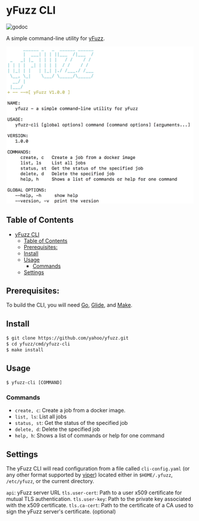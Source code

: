 # yFuzz CLI

![godoc](https://godoc.org/github.com/yahoo/yfuzz/cmd/yfuzz-cli?status.svg)

A simple command-line utility for [yFuzz](https://github.com/yahoo/yfuzz).

![Diagram](./yfuzz.png)

## Table of Contents
- [yFuzz CLI](#yfuzz-cli)
  - [Table of Contents](#table-of-contents)
  - [Prerequisites:](#prerequisites)
  - [Install](#install)
  - [Usage](#usage)
    - [Commands](#commands)
  - [Settings](#settings)

## Prerequisites: 
To build the CLI, you will need [Go](https://golang.org/), [Glide](https://glide.sh/), and [Make](https://www.gnu.org/software/make/).

## Install

```
$ git clone https://github.com/yahoo/yfuzz.git
$ cd yfuzz/cmd/yfuzz-cli
$ make install
```

## Usage

```
$ yfuzz-cli [COMMAND]
```

### Commands
* `create, c`: Create a job from a docker image.
* `list, ls`: List all jobs
* `status, st`: Get the status of the specified job
* `delete, d`: Delete the specified job
* `help, h`: Shows a list of commands or help for one command

## Settings
The yFuzz CLI will read configuration from a file called `cli-config.yaml` (or any other format supported by [viper](https://github.com/spf13/viper)) located either in `$HOME/.yfuzz`, `/etc/yfuzz`, or the current directory.

`api`: yFuzz server URL
`tls.user-cert`: Path to a user x509 certificate for mutual TLS authentication.
`tls.user-key`: Path to the private key associated with the x509 certificate.
`tls.ca-cert`: Path to the certificate of a CA used to sign the yFuzz server's certificate. (optional)